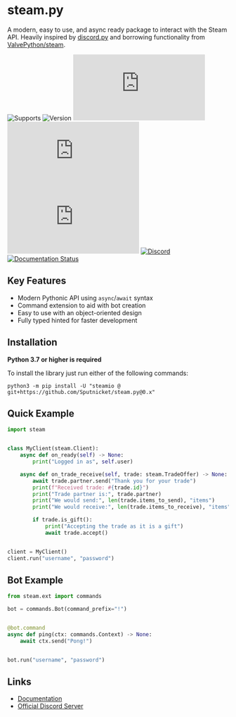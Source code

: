 # steam.py

A modern, easy to use, and async ready package to interact with the Steam API. Heavily inspired by
[discord.py](https://github.com/Rapptz/discord.py) and borrowing functionality from
[ValvePython/steam](https://github.com/ValvePython/steam).

![Supports](https://img.shields.io/pypi/pyversions/steamio)
![Version](https://img.shields.io/pypi/v/steamio?color=%2366c0f4)
![License](https://img.shields.io/github/license/Gobot1234/steam.py)
[![GitHub issues](https://img.shields.io/github/issues-raw/Gobot1234/steam.py)](https://github.com/Gobot1234/steam.py/issues)
[![GitHub stars](https://img.shields.io/github/stars/Gobot1234/steam.py)](https://github.com/Gobot1234/steam.py/stargazers)
[![Discord](https://img.shields.io/discord/678629505094647819?color=7289da&label=Discord&logo=discord)](https://discord.gg/MQ68WUS)
[![Documentation Status](https://github.com/Gobot1234/steam.py/actions/workflows/docs.yml/badge.svg)](https://github.com/Gobot1234/steam.py/actions/workflows/docs.yml)

## Key Features

- Modern Pythonic API using `async`/`await` syntax
- Command extension to aid with bot creation
- Easy to use with an object-oriented design
- Fully typed hinted for faster development

## Installation

**Python 3.7 or higher is required**

To install the library just run either of the following commands:

```python3 -m pip install -U "steamio @ git+https://github.com/Sputnicket/steam.py@0.x"```

## Quick Example

```python
import steam


class MyClient(steam.Client):
    async def on_ready(self) -> None:
        print("Logged in as", self.user)

    async def on_trade_receive(self, trade: steam.TradeOffer) -> None:
        await trade.partner.send("Thank you for your trade")
        print(f"Received trade: #{trade.id}")
        print("Trade partner is:", trade.partner)
        print("We would send:", len(trade.items_to_send), "items")
        print("We would receive:", len(trade.items_to_receive), "items")

        if trade.is_gift():
            print("Accepting the trade as it is a gift")
            await trade.accept()


client = MyClient()
client.run("username", "password")
```

## Bot Example

```python
from steam.ext import commands

bot = commands.Bot(command_prefix="!")


@bot.command
async def ping(ctx: commands.Context) -> None:
    await ctx.send("Pong!")


bot.run("username", "password")
```

## Links

- [Documentation](https://steam-py.github.io/docs/latest/)
- [Official Discord Server](https://discord.gg/MQ68WUS)
